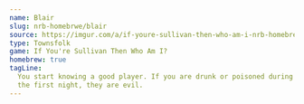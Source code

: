 ```yaml
---
name: Blair
slug: nrb-homebrwe/blair
source: https://imgur.com/a/if-youre-sullivan-then-who-am-i-nrb-homebrew-script-Cc4elqZ
type: Townsfolk
game: If You're Sullivan Then Who Am I?
homebrew: true
tagLine:
  You start knowing a good player. If you are drunk or poisoned during
  the first night, they are evil.
---
```

